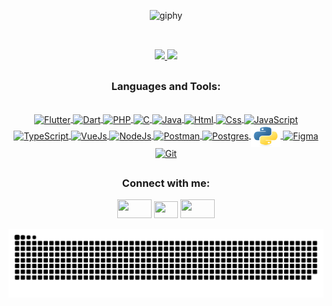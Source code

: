 <div align="center">
  
  ![giphy](https://user-images.githubusercontent.com/62398226/166610737-f3db3c82-d86c-40be-b367-35501952f3c8.gif)
  	
</div>
  
  ##
  <br>
  
<div align="center">
  <div>
    <a href="https://github.com/eduardoviega">
      <img height="180em" src="https://github-readme-stats.vercel.app/api?username=eduardoviega&show_icons=true&theme=github_dark&include_all_commits=true&count_private=true"/>
      <img height="180em" src="https://github-readme-stats.vercel.app/api/top-langs/?username=eduardoviega&hide=python,handlebars,c,typescript,swift,kotlin,objective-c,shell,blade&layout=compact&langs_count=8&theme=github_dark"/>
    </a>
  </div>
    
  ##
    
  <h3>Languages and Tools:</h3>  
  <div><br>
    <a href="https://github.com/eduardoviega">
      <img align="center" alt="Flutter" height="30" width="40" src="https://cdn.jsdelivr.net/gh/devicons/devicon/icons/flutter/flutter-original.svg"> 
      <img align="center" alt="Dart" height="30" width="40" src="https://cdn.jsdelivr.net/gh/devicons/devicon/icons/dart/dart-original.svg">
      <img align="center" alt="PHP" height="40" width="45" src="https://cdn.jsdelivr.net/gh/devicons/devicon/icons/php/php-plain.svg">
      <img align="center" alt="C" height="35" width="40" src="https://cdn.jsdelivr.net/gh/devicons/devicon/icons/c/c-line.svg">
      <img align="center" alt="Java" height="32" width="40" src="https://cdn.jsdelivr.net/gh/devicons/devicon/icons/java/java-original.svg">
      <img align="center" alt="Html" height="30" width="40" src="https://cdn.jsdelivr.net/gh/devicons/devicon/icons/html5/html5-plain.svg">
      <img align="center" alt="Css" height="30" width="40" src="https://cdn.jsdelivr.net/gh/devicons/devicon/icons/css3/css3-plain.svg">
      <img align="center" alt="JavaScript" height="30" width="40" src="https://cdn.jsdelivr.net/gh/devicons/devicon/icons/javascript/javascript-original.svg">
      <img align="center" alt="TypeScript" height="30" width="40" src="https://cdn.jsdelivr.net/gh/devicons/devicon/icons/typescript/typescript-plain.svg">
      <img align="center" alt="VueJs" height="35" width="35" src="https://cdn.jsdelivr.net/gh/devicons/devicon/icons/vuejs/vuejs-original.svg">
      <img align="center" alt="NodeJs" height="35" width="47" src="https://cdn.jsdelivr.net/gh/devicons/devicon/icons/nodejs/nodejs-original.svg">
      <img align="center" alt="Postman" height="30" width="30" src="https://user-images.githubusercontent.com/62398226/177898358-7d76dc0c-4e21-4d46-8c56-8b7bbd5d0035.png"> 
      <img align="center" alt="Postgres" height="35" width="47" src="https://cdn.jsdelivr.net/gh/devicons/devicon/icons/postgresql/postgresql-plain.svg"> 
      <img align="center" alt="Python" height="35" width="47" src="https://raw.githubusercontent.com/devicons/devicon/master/icons/python/python-original.svg">
      <img align="center" alt="Figma" height="30" width="40" src="https://cdn.jsdelivr.net/gh/devicons/devicon/icons/figma/figma-original.svg"> 
      <img align="center" alt="Git" height="30" width="40" src="https://camo.githubusercontent.com/b7ea09b0c030ae14623cfc3a52ab3ee0d07e0259a1b230139e65ba00454327c9/68747470733a2f2f70726f66696c696e61746f722e7269736861762e6465762f736b696c6c732d6173736574732f6769742d73636d2d69636f6e2e737667">     
    </a>
  </div>
  
  ##

  <h3>Connect with me:</h3>  
  <div>
    <a href="https://www.linkedin.com/in/eduardo-viega/" rel="noopener"><img src="https://github.com/rahuldkjain/github-profile-readme-generator/blob/master/src/images/icons/Social/linked-in-alt.svg" height="30" width="55" target="_blank"></a>
    <a href = "mailto:eduardoviega12@gmail.com"><img src="https://user-images.githubusercontent.com/5141132/50740364-7ea80880-1217-11e9-8faf-2348e31beedd.png" height="27" width="38" target="_blank"></a> 
    <a href="https://www.instagram.com/eduardooviega/" rel="noopener"><img src="https://github.com/rahuldkjain/github-profile-readme-generator/blob/master/src/images/icons/Social/instagram.svg" height="30" width="55" target="_blank"></a>
  </div>
  
  ![snake gif](https://github.com/EduardoViega/EduardoViega/blob/output/github-contribution-grid-snake.svg)
  
</div>
